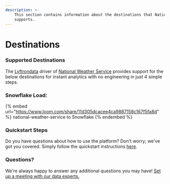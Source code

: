```yaml
---
description: >-
    This section contains information about the destinations that National Weather Service
    supports.
---
```


# Destinations

### Supported Destinations

The [Lyftrondata](https://www.lyftrondata.com/) driver of [National Weather Service](https://www.lyftrondata.com/integration/national-weather-service/) provides support for the below destinations for instant analytics with no engineering in just 4 simple steps.

### Snowflake Load:

{% embed url="https://www.loom.com/share/11d305dcacee4ca9887158c167f5fa8d" %}
national-weather-service to Snowflake
{% endembed %}

### Quickstart Steps

Do you have questions about how to use the platform? Don't worry; we've got you covered. Simply follow the quickstart instructions [here](../../../quickstart-steps.md).

### Questions? <a href="#questions" id="questions"></a>

We're always happy to answer any additional questions you may have! [Set up a meeting with our data experts.](https://www.lyftrondata.com/book-a-meeting/)
